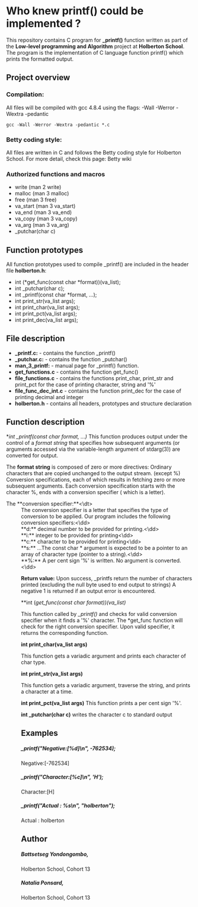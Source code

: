 # Who knew  printf() could be implemented ?

This repository contains C program for **_printf()** function written as part of the **Low-level programming and Algorithm** project at **Holberton School**. The program is the implementation of C language function printf() which prints the formatted output.


## Project overview

### Compilation:

All files will be compiled with gcc 4.8.4 using the flags:  -Wall -Werror -Wextra -pedantic

    gcc -Wall -Werror -Wextra -pedantic *.c

### Betty coding style:

All files are written in C and follows the Betty coding style for Holberton School. For more detail, check this page:
Betty wiki

### Authorized functions and macros

* write (man 2 write)
* malloc (man 3 malloc)
* free (man 3 free)
* va_start (man 3 va_start)
* va_end (man 3 va_end)
* va_copy (man 3 va_copy)
* va_arg (man 3 va_arg)
* _putchar(char c)

## Function prototypes

All function prototypes used to compile _printf() are included in the header file **holberton.h**:
*    int (*get_func(const char *format))(va_list);
*    int _putchar(char c);
*    int _printf(const char *format, ...);
*    int print_str(va_list args);
*    int print_char(va_list args);
*    int print_pct(va_list args);
*    int print_dec(va_list args);

## File description

* **_printf.c:** - contains the function _printf()
* **_putchar.c:** - contains the function _putchar()
* **man_3_printf:** - manual page for  _printf() function.
* **get_functions.c** - contains the function get_func()
* **file_functions.c** - contains the functions print_char, print_str and print_pct for the case of printing character, string and '%'
* **file_func_dec_int.c** - contains the function print_dec for the case of printing decimal and integer
* **holberton.h** - contains all headers, prototypes and structure declaration

## Function description

**int _printf(const char *format, ...)**
This function produces output under the control of a *format string* that specifies how subsequent arguments (or arguments accessed via the variable-length argument of stdarg(3)) are converted for output.

The **format string** is composed of zero or more directives:
Ordinary characters that are copied unchanged to the output stream. (except %)
Conversion specifications, each of which results in fetching zero or more subsequent arguments. Each conversion specification starts with the character %, ends with a conversion specifier ( which is a letter).

<d1>
<dt>The **conversion specifier:**<\dt>
<dd>The conversion specifier is a letter that specifies the type of conversion to be applied. Our program includes the following conversion   specifiers:<\dd>
<dd>**d:**	   decimal number to be provided for printing.<\dd>
<dd>**i:**	   integer to be provided for printing<\dd>
<dd>**c:**	   character to be provided for printing<\dd>
<dd>**s:**	...The const char * argument is expected to be a pointer to an array of character type (pointer to a string).<\dd>
<dd>**%:**	    A per cent sign '%' is written. No argument is converted.<\dd>

**Return value:** Upon success, _printfs return the number of characters printed (excluding the null byte used to end output to strings)
A negative 1 is returned if an output error is encountered.

**int (*get_func(const char *format))(va_list)**

This function called by *_printf()* and checks for valid conversion specifier when it finds a '%' character. The *get_func function will check for the right conversion specifier. Upon valid specifier, it returns the corresponding function.

**int print_char(va_list args)**

This function gets a variadic argument and prints each character of char type.

**int print_str(va_list args)**

This function gets a variadic argument, traverse the string, and prints a character at a time. 

**int print_pct(va_list args)**
This function prints a per cent sign '%'.

**int _putchar(char c)**
writes the character c to standard output

## Examples

##### _printf("Negative:[%d]\n", -762534);
Negative:[-762534]

##### _printf("Character:[%c]\n", 'H');
Character:[H]

##### _printf("Actual     : %s\n", "holberton");
Actual     : holberton

## Author
##### Battsetseg Yondongombo,
Holberton School, Cohort 13
##### Natalia Ponsard,
Holberton School, Cohort 13